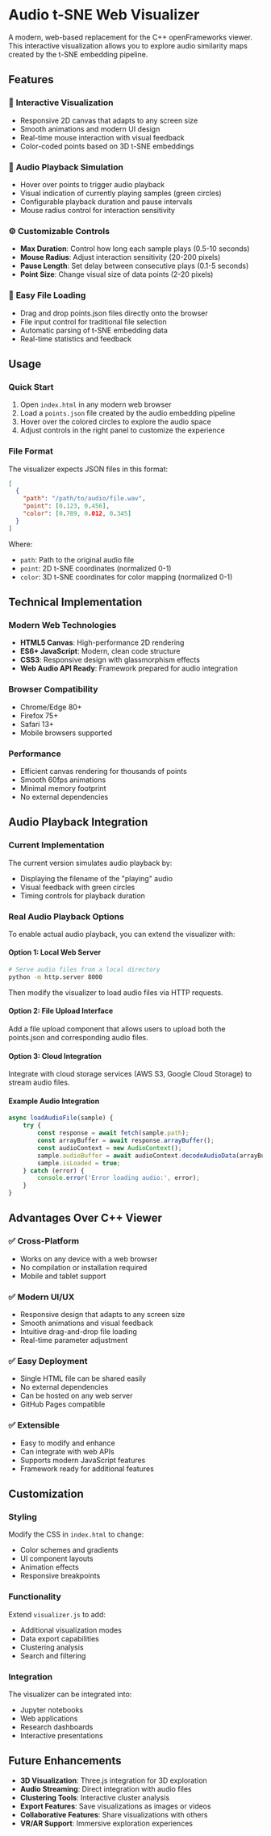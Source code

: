 # Audio t-SNE Web Visualizer

A modern, web-based replacement for the C++ openFrameworks viewer. This interactive visualization allows you to explore audio similarity maps created by the t-SNE embedding pipeline.

## Features

### 🎨 **Interactive Visualization**
- Responsive 2D canvas that adapts to any screen size
- Smooth animations and modern UI design
- Real-time mouse interaction with visual feedback
- Color-coded points based on 3D t-SNE embeddings

### 🎵 **Audio Playback Simulation**
- Hover over points to trigger audio playback
- Visual indication of currently playing samples (green circles)
- Configurable playback duration and pause intervals
- Mouse radius control for interaction sensitivity

### ⚙️ **Customizable Controls**
- **Max Duration**: Control how long each sample plays (0.5-10 seconds)
- **Mouse Radius**: Adjust interaction sensitivity (20-200 pixels)
- **Pause Length**: Set delay between consecutive plays (0.1-5 seconds)
- **Point Size**: Change visual size of data points (2-20 pixels)

### 📁 **Easy File Loading**
- Drag and drop points.json files directly onto the browser
- File input control for traditional file selection
- Automatic parsing of t-SNE embedding data
- Real-time statistics and feedback

## Usage

### Quick Start
1. Open `index.html` in any modern web browser
2. Load a `points.json` file created by the audio embedding pipeline
3. Hover over the colored circles to explore the audio space
4. Adjust controls in the right panel to customize the experience

### File Format
The visualizer expects JSON files in this format:
```json
[
  {
    "path": "/path/to/audio/file.wav",
    "point": [0.123, 0.456],
    "color": [0.789, 0.012, 0.345]
  }
]
```

Where:
- `path`: Path to the original audio file
- `point`: 2D t-SNE coordinates (normalized 0-1)
- `color`: 3D t-SNE coordinates for color mapping (normalized 0-1)

## Technical Implementation

### Modern Web Technologies
- **HTML5 Canvas**: High-performance 2D rendering
- **ES6+ JavaScript**: Modern, clean code structure
- **CSS3**: Responsive design with glassmorphism effects
- **Web Audio API Ready**: Framework prepared for audio integration

### Browser Compatibility
- Chrome/Edge 80+
- Firefox 75+
- Safari 13+
- Mobile browsers supported

### Performance
- Efficient canvas rendering for thousands of points
- Smooth 60fps animations
- Minimal memory footprint
- No external dependencies

## Audio Playback Integration

### Current Implementation
The current version simulates audio playback by:
- Displaying the filename of the "playing" audio
- Visual feedback with green circles
- Timing controls for playback duration

### Real Audio Playback Options

To enable actual audio playback, you can extend the visualizer with:

#### Option 1: Local Web Server
```bash
# Serve audio files from a local directory
python -m http.server 8000
```
Then modify the visualizer to load audio files via HTTP requests.

#### Option 2: File Upload Interface
Add a file upload component that allows users to upload both the points.json and corresponding audio files.

#### Option 3: Cloud Integration
Integrate with cloud storage services (AWS S3, Google Cloud Storage) to stream audio files.

#### Example Audio Integration
```javascript
async loadAudioFile(sample) {
    try {
        const response = await fetch(sample.path);
        const arrayBuffer = await response.arrayBuffer();
        const audioContext = new AudioContext();
        sample.audioBuffer = await audioContext.decodeAudioData(arrayBuffer);
        sample.isLoaded = true;
    } catch (error) {
        console.error('Error loading audio:', error);
    }
}
```

## Advantages Over C++ Viewer

### ✅ **Cross-Platform**
- Works on any device with a web browser
- No compilation or installation required
- Mobile and tablet support

### ✅ **Modern UI/UX**
- Responsive design that adapts to any screen size
- Smooth animations and visual feedback
- Intuitive drag-and-drop file loading
- Real-time parameter adjustment

### ✅ **Easy Deployment**
- Single HTML file can be shared easily
- No external dependencies
- Can be hosted on any web server
- GitHub Pages compatible

### ✅ **Extensible**
- Easy to modify and enhance
- Can integrate with web APIs
- Supports modern JavaScript features
- Framework ready for additional features

## Customization

### Styling
Modify the CSS in `index.html` to change:
- Color schemes and gradients
- UI component layouts
- Animation effects
- Responsive breakpoints

### Functionality
Extend `visualizer.js` to add:
- Additional visualization modes
- Data export capabilities
- Clustering analysis
- Search and filtering

### Integration
The visualizer can be integrated into:
- Jupyter notebooks
- Web applications
- Research dashboards
- Interactive presentations

## Future Enhancements

- **3D Visualization**: Three.js integration for 3D exploration
- **Audio Streaming**: Direct integration with audio files
- **Clustering Tools**: Interactive cluster analysis
- **Export Features**: Save visualizations as images or videos
- **Collaborative Features**: Share visualizations with others
- **VR/AR Support**: Immersive exploration experiences
